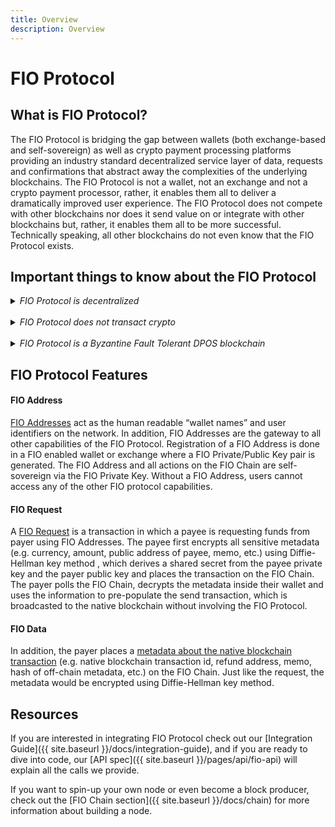 ```yaml
---
title: Overview
description: Overview
---
```

# FIO Protocol

## What is FIO Protocol? 

The FIO Protocol is bridging the gap between wallets (both exchange-based and self-sovereign) as well as crypto payment processing platforms providing an industry standard decentralized service layer of data, requests and confirmations that abstract away the complexities of the underlying blockchains. The FIO Protocol is not a wallet, not an exchange and not a crypto payment processor, rather, it enables them all to deliver a dramatically improved user experience. The FIO Protocol does not compete with other blockchains nor does it send value on or integrate with other blockchains but, rather, it enables them all to be more successful. Technically speaking, all other blockchains do not even know that the FIO Protocol exists.

## Important things to know about the FIO Protocol

<details>
  <summary><i>FIO Protocol is decentralized</i></summary>
<br>  
The service FIO offers is not centralized. There is no company making money off adoption, just a non-profit foundation trusted by the community to support the technology. The FIO Protocol is a decentralized business model rewarding everyone who adds value. It does this directly via the blockchain by distributing fees and tokens directly to validators, integrators, and (in the future, once FIP-21 is released) voters who stake their tokens.
</details>
<br>

<details>
  <summary><i>FIO Protocol does not transact crypto</i></summary>
<br>  
The FIO Protocol, which acts like a layer 2 usability layer for all blockchains, doesn't actually integrate directly with any other blockchain. When sending to a human-readable FIO address or responding to a FIO Request, the wallet, exchange, or FIO-enabled service you are using looks up the native blockchain address and sends to it directly. FIO is not involved in that transaction in any way. For example, the wallet looks up a bitcoin address mapped to user@fio and once it has that BTC address, it does a normal BTC transaction on the BTC chain.
</details>
<br>

<details>
  <summary><i>FIO Protocol is a Byzantine Fault Tolerant DPOS blockchain</i></summary>
<br>  
The FIO Protocol is a Byzantine Fault Tolerant DPOS blockchain. Data lookups and validations for FIO Address interactions are secured by the FIO Chain. Only the FIO private key holder who owns the FIO Address NFT can map native blockchain addresses to that FIO Address or send encrypted FIO Requests from that FIO Address. This ensures the entire security of the network (currently over $14M worth of FIO tokens are being used to vote in the top block producer) is securing your FIO Address mappings.
</details>

## FIO Protocol Features

#### FIO Address

[FIO Addresses]({{site.baseurl}}/docs/fio-protocol/fio-address) act as the human readable “wallet names” and user identifiers on the network. In addition, FIO Addresses are the gateway to all other capabilities of the FIO Protocol. Registration of a FIO Address is done in a FIO enabled wallet or exchange where a FIO Private/Public Key pair is generated. The FIO Address and all actions on the FIO Chain are self-sovereign via the FIO Private Key. Without a FIO Address, users cannot access any of the other FIO protocol capabilities.

#### FIO Request

A [FIO Request]({{site.baseurl}}/docs/integration-guide/fio-request) is a transaction in which a payee is requesting funds from payer using FIO Addresses. The payee first encrypts all sensitive metadata (e.g. currency, amount, public address of payee, memo, etc.) using Diffie-Hellman key method , which derives a shared secret from the payee private key and the payer public key and places the transaction on the FIO Chain. The payer polls the FIO Chain, decrypts the metadata inside their wallet and uses the information to pre-populate the send transaction, which is broadcasted to the native blockchain without involving the FIO Protocol.

#### FIO Data

In addition, the payer places a [metadata about the native blockchain transaction]({{site.baseurl}}/docs/integration-guide/fio-request)  (e.g. native blockchain transaction id, refund address, memo, hash of off-chain metadata, etc.) on the FIO Chain. Just like the request, the metadata would be encrypted using Diffie-Hellman key method.

## Resources

If you are interested in integrating FIO Protocol check out our [Integration Guide]({{ site.baseurl }}/docs/integration-guide), and if you are ready to dive into code, our [API spec]({{ site.baseurl }}/pages/api/fio-api) will explain all the calls we provide. 

If you want to spin-up your own node or even become a block producer, check out the [FIO Chain section]({{ site.baseurl }}/docs/chain) for more information about building a node.




